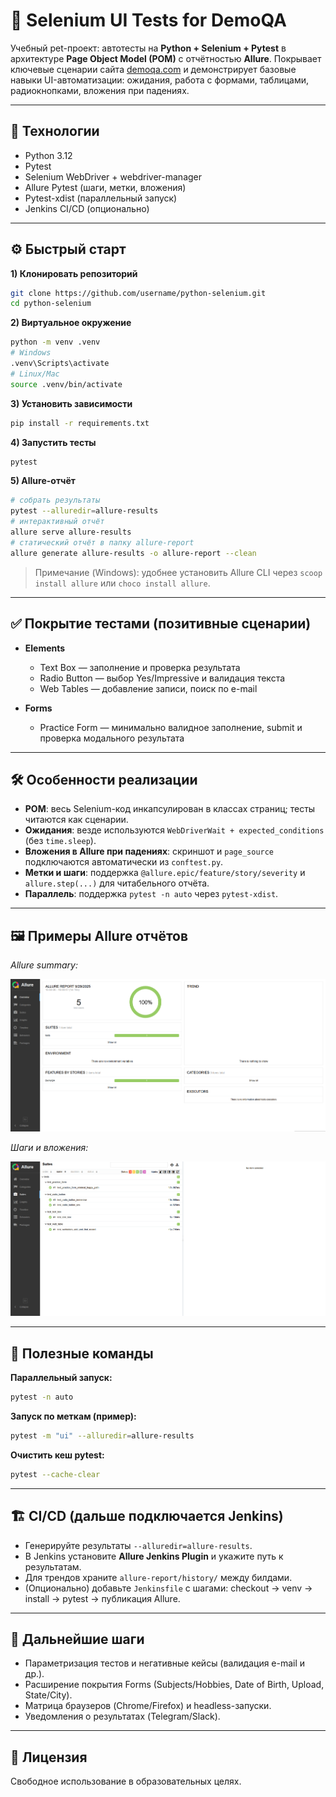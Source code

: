 # 🧪 Selenium UI Tests for DemoQA

Учебный pet-проект: автотесты на **Python + Selenium + Pytest** в архитектуре **Page Object Model (POM)** с отчётностью **Allure**. Покрывает ключевые сценарии сайта [demoqa.com](https://demoqa.com) и демонстрирует базовые навыки UI-автоматизации: ожидания, работа с формами, таблицами, радиокнопками, вложения при падениях.

---

## 🚀 Технологии

* Python 3.12
* Pytest
* Selenium WebDriver + webdriver-manager
* Allure Pytest (шаги, метки, вложения)
* Pytest-xdist (параллельный запуск)
* Jenkins CI/CD (опционально)

---

## ⚙️ Быстрый старт

**1) Клонировать репозиторий**

```bash
git clone https://github.com/username/python-selenium.git
cd python-selenium
```

**2) Виртуальное окружение**

```bash
python -m venv .venv
# Windows
.venv\Scripts\activate
# Linux/Mac
source .venv/bin/activate
```

**3) Установить зависимости**

```bash
pip install -r requirements.txt
```

**4) Запустить тесты**

```bash
pytest
```

**5) Allure-отчёт**

```bash
# собрать результаты
pytest --alluredir=allure-results
# интерактивный отчёт
allure serve allure-results
# статический отчёт в папку allure-report
allure generate allure-results -o allure-report --clean
```

> Примечание (Windows): удобнее установить Allure CLI через `scoop install allure` или `choco install allure`.

---

## ✅ Покрытие тестами (позитивные сценарии)

* **Elements**

  * Text Box — заполнение и проверка результата
  * Radio Button — выбор Yes/Impressive и валидация текста
  * Web Tables — добавление записи, поиск по e-mail
* **Forms**

  * Practice Form — минимально валидное заполнение, submit и проверка модального результата

---

## 🛠️ Особенности реализации

* **POM**: весь Selenium-код инкапсулирован в классах страниц; тесты читаются как сценарии.
* **Ожидания**: везде используются `WebDriverWait + expected_conditions` (без `time.sleep`).
* **Вложения в Allure при падениях**: скриншот и `page_source` подключаются автоматически из `conftest.py`.
* **Метки и шаги**: поддержка `@allure.epic/feature/story/severity` и `allure.step(...)` для читабельного отчёта.
* **Параллель**: поддержка `pytest -n auto` через `pytest-xdist`.

---

## 🖼️ Примеры Allure отчётов

*Allure summary:*

![Allure Report](screenshots/allure_report_example.png)

*Шаги и вложения:*

![Allure Steps](screenshots/allure_steps_example.png)

---

## 🔧 Полезные команды

**Параллельный запуск:**

```bash
pytest -n auto
```

**Запуск по меткам (пример):**

```bash
pytest -m "ui" --alluredir=allure-results
```

**Очистить кеш pytest:**

```bash
pytest --cache-clear
```

---

## 🏗️ CI/CD (дальше подключается Jenkins)

* Генерируйте результаты `--alluredir=allure-results`.
* В Jenkins установите **Allure Jenkins Plugin** и укажите путь к результатам.
* Для трендов храните `allure-report/history/` между билдами.
* (Опционально) добавьте `Jenkinsfile` с шагами: checkout → venv → install → pytest → публикация Allure.

---

## 🧭 Дальнейшие шаги

* Параметризация тестов и негативные кейсы (валидация e-mail и др.).
* Расширение покрытия Forms (Subjects/Hobbies, Date of Birth, Upload, State/City).
* Матрица браузеров (Chrome/Firefox) и headless-запуски.
* Уведомления о результатах (Telegram/Slack).

---

## 📜 Лицензия

Свободное использование в образовательных целях.
